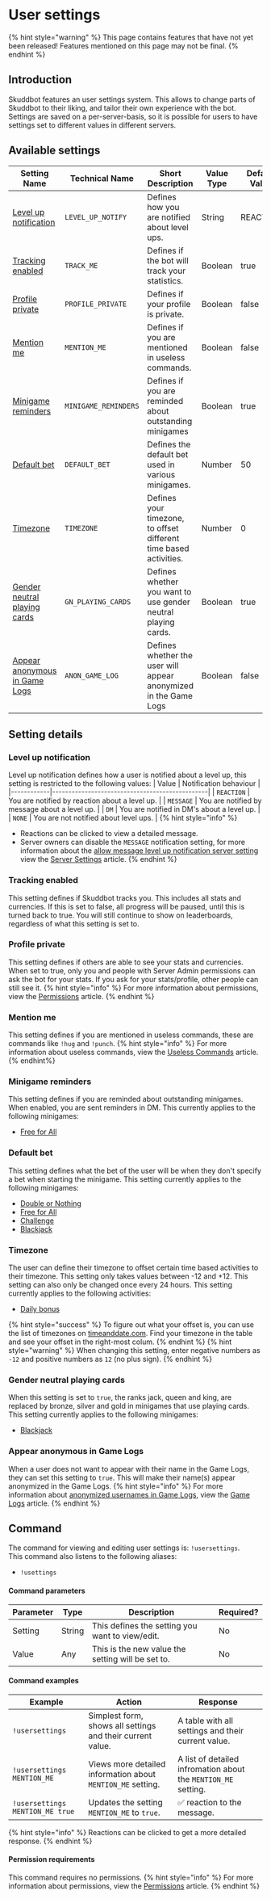 # User settings

{% hint style="warning" %}
This page contains features that have not yet been released! Features mentioned on this page may not be final.
{% endhint %}

## Introduction
Skuddbot features an user settings system. This allows to change parts of Skuddbot to their liking, and tailor their own experience with the bot.
Settings are saved on a per-server-basis, so it is possible for users to have settings set to different values in different servers.

## Available settings
| Setting Name                                                    | Technical Name       | Short Description                                                 | Value Type | Default Value | Cooldown |
|-----------------------------------------------------------------|----------------------|-------------------------------------------------------------------|------------|---------------|----------|
| [Level up notification](#level-up-notification)                 | `LEVEL_UP_NOTIFY`    | Defines how you are notified about level ups.                     | String     | REACTION      | None     |
| [Tracking enabled](#track-me)                                   | `TRACK_ME`           | Defines if the bot will track your statistics.                    | Boolean    | true          | None     |
| [Profile private](#profile-private)                             | `PROFILE_PRIVATE`    | Defines if your profile is private.                               | Boolean    | false         | None     |
| [Mention me](#mention-me)                                       | `MENTION_ME`         | Defines if you are mentioned in useless commands.                 | Boolean    | false         | None     |
| [Minigame reminders](#minigame-reminders)                       | `MINIGAME_REMINDERS` | Defines if you are reminded about outstanding minigames           | Boolean    | true          | None     |
| [Default bet](#default-bet)                                     | `DEFAULT_BET`        | Defines the default bet used in various minigames.                | Number     | 50            | None     |
| [Timezone](#timezone)                                           | `TIMEZONE`           | Defines your timezone, to offset different time based activities. | Number     | 0             | 24 hours |
| [Gender neutral playing cards](#gender-neutral-playingcards)    | `GN_PLAYING_CARDS`   | Defines whether you want to use gender neutral playing cards.     | Boolean    | true          | None     |
| [Appear anonymous in Game Logs](#appear-anonymous-in-game-logs) | `ANON_GAME_LOG`      | Defines whether the user will appear anonymized in the Game Logs  | Boolean    | false         | None     |

## Setting details
### Level up notification
Level up notification defines how a user is notified about a level up, this setting is restricted to the following values:
| Value      | Notification behaviour                         |
|------------|------------------------------------------------|
| `REACTION` | You are notified by reaction about a level up. |
| `MESSAGE`  | You are notified by message about a level up.  |
| `DM`       | You are notified in DM's about a level up.     |
| `NONE`     | You are not notified about level ups.          |
{% hint style="info" %}
* Reactions can be clicked to view a detailed message.  
* Server owners can disable the `MESSAGE` notification setting, for more information about the [allow message level up notification server setting](/Features/server-settings.md#allow-message-level-up-notification-type) view the [Server Settings](server-settings.md) article.
{% endhint %}

### Tracking enabled
This setting defines if Skuddbot tracks you. This includes all stats and currencies. If this is set to false, all progress will be paused, until this is turned back to true. You will still continue to show on leaderboards, regardless of what this setting is set to.

### Profile private
This setting defines if others are able to see your stats and currencies. When set to true, only you and people with Server Admin permissions can ask the bot for your stats. If you ask for your stats/profile, other people can still see it.
{% hint style="info" %}
For more information about permissions, view the [Permissions](/Systems/permissions.md) article.
{% endhint %}

### Mention me
This setting defines if you are mentioned in useless commands, these are commands like `!hug` and `!punch`.
{% hint style="info" %}
For more information about useless commands, view the [Useless Commands](/Commands/useless-commands.md) article.
{% endhint%}

### Minigame reminders
This setting defines if you are reminded about outstanding minigames. When enabled, you are sent reminders in DM.
This currently applies to the following minigames:
* [Free for All](/Minigames/free-for-all.md)

### Default bet
This setting defines what the bet of the user will be when they don't specify a bet when starting the minigame. This setting currently applies to the following minigames:
* [Double or Nothing](/Minigames/double-or-nothing.md)
* [Free for All](/Minigames/free-for-all.md)
* [Challenge](/Minigames/challenge.md)
* [Blackjack](/Minigames/blackjack.md)

### Timezone
The user can define their timezone to offset certain time based activities to their timezone. This setting only takes values between -12 and +12. This setting can also only be changed once every 24 hours.
This setting currently applies to the following activities:
* [Daily bonus](/Systems/daily-bonus.md)

{% hint style="success" %}
To figure out what your offset is, you can use the list of timezones on [timeanddate.com](https://www.timeanddate.com/time/zones/). Find your timezone in the table and see your offset in the right-most colum.
{% endhint %}
{% hint style="warning" %}
When changing this setting, enter negative numbers as `-12` and positive numbers as `12` (no plus sign).
{% endhint %}

### Gender neutral playing cards
When this setting is set to `true`, the ranks jack, queen and king, are replaced by bronze, silver and gold in minigames that use playing cards.
This setting currently applies to the following minigames:
* [Blackjack](/Minigames/blackjack.md)

### Appear anonymous in Game Logs
When a user does not want to appear with their name in the Game Logs, they can set this setting to `true`. This will make their name(s) appear anonymized in the Game Logs.
{% hint style="info" %}
For more information about [anonymized usernames in Game Logs](/Minigames/game-logs.md#anonymized-usernames), view the [Game Logs](/Minigames/game-logs.md) article.
{% endhint %}

## Command
The command for viewing and editing user settings is: `!usersettings`.   
This command also listens to the following aliases: 
- `!usettings`

#### Command parameters
| Parameter | Type   | Description                                       | Required? |
|-----------|--------|---------------------------------------------------|-----------|
| Setting   | String | This defines the setting you want to view/edit.   | No        |
| Value     | Any    | This is the new value the setting will be set to. | No        |

#### Command examples
| Example                         | Action                                                      | Response                                                       |
|---------------------------------|-------------------------------------------------------------|----------------------------------------------------------------|
| `!usersettings`                 | Simplest form, shows all settings and their current value.  | A table with all settings and their current value.             |
| `!usersettings MENTION_ME`      | Views more detailed information about `MENTION_ME` setting. | A list of detailed infromation about the `MENTION_ME` setting. |
| `!usersettings MENTION_ME true` | Updates the setting `MENTION_ME` to `true`.                 | ✅ reaction to the message.                                     |
{% hint style="info" %}
Reactions can be clicked to get a more detailed response.
{% endhint %}

#### Permission requirements
This command requires no permissions.
{% hint style="info" %}
For more information about permissions, view the [Permissions](/Systems/permissions.md) article.
{% endhint %}
